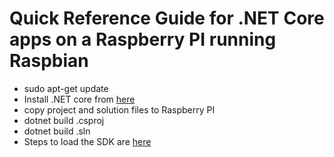 # Quick Reference Guide for .NET Core apps on a Raspberry PI running Raspbian

- sudo apt-get update 
- Install .NET core from [here](https://blogs.msdn.microsoft.com/david/2017/07/20/setting_up_raspian_and_dotnet_core_2_0_on_a_raspberry_pi/)
- copy project and solution files to Raspberry PI
- dotnet build <name>.csproj
- dotnet build <name>.sln
- Steps to load the SDK are [here](https://www.leowkahman.com/2017/07/16/running-dotnet-core-on-raspberry-pi-raspbian/)
